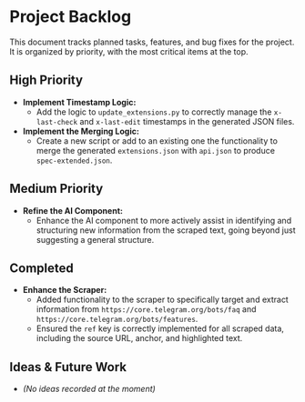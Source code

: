 # Project Backlog

This document tracks planned tasks, features, and bug fixes for the project. It is organized by priority, with the most critical items at the top.

## High Priority

- **Implement Timestamp Logic:**
    - Add the logic to `update_extensions.py` to correctly manage the `x-last-check` and `x-last-edit` timestamps in the generated JSON files.
- **Implement the Merging Logic:**
    - Create a new script or add to an existing one the functionality to merge the generated `extensions.json` with `api.json` to produce `spec-extended.json`.

## Medium Priority

- **Refine the AI Component:**
    - Enhance the AI component to more actively assist in identifying and structuring new information from the scraped text, going beyond just suggesting a general structure.

## Completed

- **Enhance the Scraper:**
    - Added functionality to the scraper to specifically target and extract information from `https://core.telegram.org/bots/faq` and `https://core.telegram.org/bots/features`.
    - Ensured the `ref` key is correctly implemented for all scraped data, including the source URL, anchor, and highlighted text.

## Ideas & Future Work

- *(No ideas recorded at the moment)*
